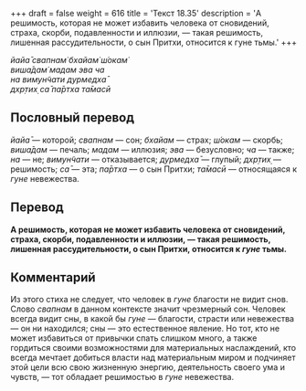 +++
draft = false
weight = 616
title = 'Текст 18.35'
description = 'А решимость, которая не может избавить человека от сновидений, страха, скорби, подавленности и иллюзии, — такая решимость, лишенная рассудительности, о сын Притхи, относится к гуне тьмы.'
+++

_йайа̄ свапнам̇ бхайам̇ ш́окам̇  
виша̄дам̇ мадам эва ча  
на вимун̃чати дурмедха̄  
дхр̣тих̣ са̄ па̄ртха та̄масӣ_

## Пословный перевод

_йайа̄_ — которой; _свапнам_ — сон; _бхайам_ — страх; _ш́окам_ — скорбь; _виша̄дам_ — печаль; _мадам_ — иллюзия; _эва_ — безусловно; _ча_ — также; _на_ — не; _вимун̃чати_ — отказывается; _дурмедха̄_ — глупый; _дхр̣тих̣_ — решимость; _са̄_ — эта; _па̄ртха_ — о сын Притхи; _та̄масӣ_ — относящаяся к _гуне_ невежества.

## Перевод

**А решимость, которая не может избавить человека от сновидений, страха, скорби, подавленности и иллюзии, — такая решимость, лишенная рассудительности, о сын Притхи, относится к _гуне_ тьмы.**

## Комментарий

Из этого стиха не следует, что человек в _гуне_ благости не видит снов. Слово _свапнам_ в данном контексте значит чрезмерный сон. Человек всегда видит сны, в какой бы _гуне_ — благости, страсти или невежества — он ни находился; сны — это естественное явление. Но тот, кто не может избавиться от привычки спать слишком много, а также гордиться своими возможностями для материальных наслаждений, кто всегда мечтает добиться власти над материальным миром и подчиняет этой цели всю свою жизненную энергию, деятельность своего ума и чувств, — тот обладает решимостью в _гуне_ невежества.
